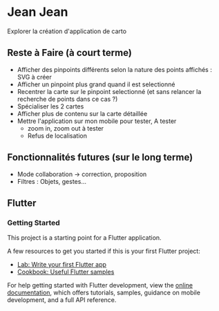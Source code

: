 # Jean Jean

Explorer la création d'application de carto

## Reste à Faire (à court terme)

- Afficher des pinpoints différents selon la nature des points affichés : SVG à créer
- Afficher un pinpoint plus grand quand il est selectionné
- Recentrer la carte sur le pinpoint selectionné (et sans relancer la recherche de points dans ce cas ?)
- Spécialiser les 2 cartes
- Afficher plus de contenu sur la carte détaillée
- Mettre l'application sur mon mobile pour tester, A tester
  - zoom in, zoom out à tester
  - Refus de localisation

## Fonctionnalités futures (sur le long terme)

- Mode collaboration -> correction, proposition
- Filtres : Objets, gestes…

## Flutter

### Getting Started

This project is a starting point for a Flutter application.

A few resources to get you started if this is your first Flutter project:

- [Lab: Write your first Flutter app](https://docs.flutter.dev/get-started/codelab)
- [Cookbook: Useful Flutter samples](https://docs.flutter.dev/cookbook)

For help getting started with Flutter development, view the
[online documentation](https://docs.flutter.dev/), which offers tutorials,
samples, guidance on mobile development, and a full API reference.
